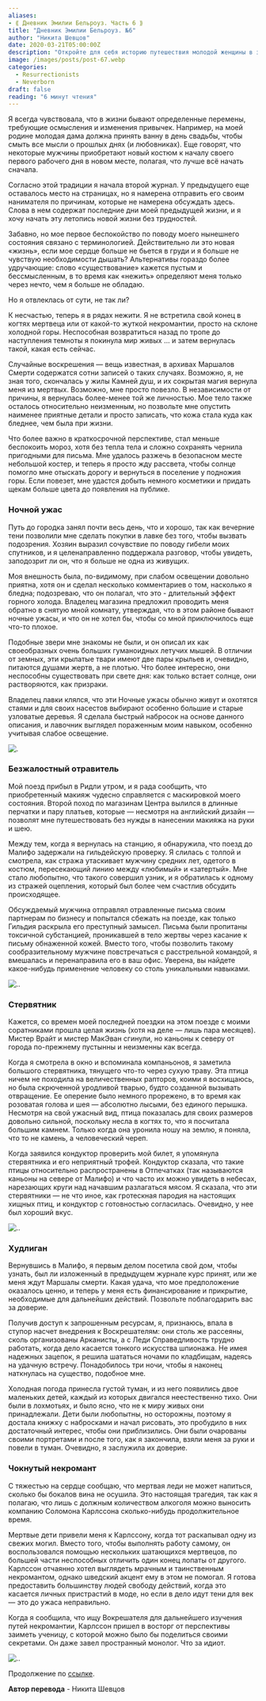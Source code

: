 ```yaml
---
aliases: 
- ⟪ Дневник Эмилии Бельроуз. Часть 6 ⟫
title: "Дневник Эмилии Бельроуз. №6"
author: "Никита Шевцов"
date: 2020-03-21T05:00:00Z
description: "Откройте для себя историю путешествия молодой женщины в загробную жизнь и ее борьбы с нежитью в Малифо. Следите за ее поисками нового начала и вызовами, с которыми она сталкивается, преодолевая сложности жизни и смерти в мире магии и тайн. | мистический рассказ"
image: /images/posts/post-67.webp
categories: 
  - Resurrectionists
  - Neverborn
draft: false
reading: "6 минут чтения"
---
```


Я всегда чувствовала, что в жизни бывают определенные перемены, требующие осмысления и изменения привычек. Например, на моей родине молодая дама должна принять ванну в день свадьбы, чтобы смыть все мысли о прошлых днях (и любовниках). Еще говорят, что некоторые мужчины приобретают новый костюм к началу своего первого рабочего дня в новом месте, полагая, что лучше всё начать сначала.

Согласно этой традиции я начала второй журнал. У предыдущего еще оставалось место на страницах, но я намерена отправить его своим нанимателя по причинам, которые не намерена обсуждать здесь. Слова в нем содержат последние дни моей предыдущей жизни, и я хочу начать эту летопись новой жизни без трудностей.

Забавно, но мое первое беспокойство по поводу моего нынешнего состояния связано с терминологией. Действительно ли это новая «жизнь», если мое сердце больше не бьется в груди и я больше не чувствую необходимости дышать? Альтернативы гораздо более удручающие: слово «существование» кажется пустым и бессмысленным, в то время как «нежить» определяют меня только через нечто, чем я больше не обладаю.

Но я отвлеклась от сути, не так ли?

К несчастью, теперь я в рядах нежити. Я не встретила свой конец в когтях мертвеца или от какой-то жуткой некромантии, просто на склоне холодной горы. Неспособная возвратиться назад по тропе до наступления темноты я покинула мир живых ... и затем вернулась такой, какая есть сейчас.

Случайные воскрешения — вещь известная, в архивах Маршалов Смерти содержатся сотни записей о таких случаях. Возможно, я, не зная того, скончалась у жилы Камней душ, и их сокрытая магия вернула меня из мертвых. Возможно, мне просто повезло. В независимости от причины, я вернулась более-менее той же личностью. Мое тело также осталось относительно неизменным, но позвольте мне опустить наименее приятные детали и просто записать, что кожа стала куда как бледнее, чем была при жизни.

Что более важно в краткосрочной перспективе, стал меньше беспокоить мороз, хотя без тепла тела и сложно сохранять чернила пригодными для письма. Мне удалось разжечь в безопасном месте небольшой костер, и теперь я просто жду рассвета, чтобы солнце помогло мне отыскать дорогу и вернуться в поселение у подножия горы. Если повезет, мне удастся добыть немного косметики и придать щекам больше цвета до появления на публике.

### Ночной ужас

Путь до городка занял почти весь день, что и хорошо, так как вечерние тени позволили мне сделать покупки в лавке без того, чтобы вызвать подозрения. Хозяин выразил сочувствие по поводу гибели моих спутников, и я целенаправленно поддержала разговор, чтобы увидеть, заподозрит ли он, что я больше не одна из живущих.

Моя внешность была, по-видимому, при слабом освещении довольно приятна, хотя он и сделал несколько комментариев о том, насколько я бледна; подозреваю, что он полагал, что это - длительный эффект горного холода. Владелец магазина предложил проводить меня обратно в снятую мной комнату, утверждая, что в этом районе бывают ночные ужасы, и что он не хотел бы, чтобы со мной приключилось еще что-то плохое.

Подобные звери мне знакомы не были, и он описал их как своеобразных очень больших гуманоидных летучих мышей. В отличии от земных, эти крылатые твари имеют две пары крыльев и, очевидно, питаются душами жертв, а не плотью. Что более интересно, они неспособны существовать при свете дня: как только встает солнце, они растворяются, как призраки.

Владелец лавки клялся, что эти Ночные ужасы обычно живут и охотятся стаями и для своих насестов выбирают особенно большие и старые узловатые деревья. Я сделала быстрый набросок на основе данного описания, и лавочник выглядел пораженным моим навыком, особенно учитывая слабое освещение.

![.](/images/posts/post-60_img1.webp)


### Безжалостный отравитель

Мой поезд прибыл в Ридли утром, и я рада сообщить, что приобретенный макияж чудесно справляется с маскировкой моего состояния. Второй поход по магазинам Центра вылился в длинные перчатки и пару платьев, которые — несмотря на английский дизайн — позволят мне путешествовать без нужды в нанесении макияжа на руки и шею.

Между тем, когда я вернулась на станцию, я обнаружила, что поезд до Малифо задержали на гильдейскую проверку. Я слилась с толпой и смотрела, как стража утаскивает мужчину средних лет, одетого в костюм, пересекающий линию между «любимый» и «затертый». Мне стало любопытно, что такого совершил узник, и я обратилась к одному из стражей оцепления, который был более чем счастлив обсудить происходящее.

Обсуждаемый мужчина отправлял отравленные письма своим партнерам по бизнесу и попытался сбежать на поезде, как только Гильдия раскрыла его преступный замысел. Письма были пропитаны токсичной субстанцией, проникавшей в тело жертвы через касание к письму обнаженной кожей. Вместо того, чтобы позволить такому сообразительному мужчине повстречаться с расстрельной командой, я вмешалась и перенаправила его в ваш офис. Уверена, вы найдете какое-нибудь применение человеку со столь уникальными навыками.

![..](/images/posts/post-60_img2.webp)


### Стервятник

Кажется, со времен моей последней поездки на этом поезде с моими соратниками прошла целая жизнь (хотя на деле — лишь пара месяцев). Мистер Врайт и мистер МакЭван сгинули, но каньоны к северу от города по-прежнему пустынны и неизменны как всегда.

Когда я смотрела в окно и вспоминала компаньонов, я заметила большого стервятника, тянущего что-то через сухую траву. Эта птица ничем не походила на величественных рапторов, коими я восхищаюсь, но была скрюченной уродливой тварью, будто созданной вызывать отвращение. Ее оперение было немного прорежено, в то время как розоватая голова и шея — абсолютно лысыми, без единого перышка. Несмотря на свой ужасный вид, птица показалась для своих размеров довольно сильной, поскольку несла в когтях то, что я посчитала большим камнем. Только когда она уронила ношу на землю, я поняла, что то не камень, а человеческий череп.

Когда заявился кондуктор проверить мой билет, я упомянула стервятника и его неприятный трофей. Кондуктор сказала, что такие птицы относительно распространены в Отпечатках (так называются каньоны на севере от Малифо) и что часто их можно увидеть в небесах, нарезающих круги над начавшим разлагаться мясом. Я сказала, что эти стервятники — не что иное, как гротескная пародия на настоящих хищных птиц, и кондуктор с готовностью согласилась. Очевидно, у нее был хороший вкус.

![..](/images/posts/post-60_img3.webp)


### Худлиган

Вернувшись в Малифо, я первым делом посетила свой дом, чтобы узнать, был ли изложенный в предыдущем журнале курс принят, или же меня ждут Маршалы смерти. Какая удача, что мое предположение оказалось ценно, и теперь у меня есть финансирование и прикрытие, необходимые для дальнейших действий. Позвольте поблагодарить вас за доверие.

Получив доступ к запрошенным ресурсам, я, признаюсь, впала в ступор насчет внедрения к Воскрешателям: они столь же рассеяны, сколь организованы Арканисты, а с Леди Справедливость трудно работать, когда дело касается тонкого искусства шпионажа. Не имея надежных зацепок, я решила шататься ночами по кладбищам, надеясь на удачную встречу. Понадобилось три ночи, чтобы я наконец наткнулась на существо, подобное мне.

Холодная погода принесла густой туман, и из него появились двое маленьких детей, каждый из которых двигался неестественно тихо. Они были в лохмотьях, и было ясно, что не к миру живых они принадлежали. Дети были любопытны, но осторожны, поэтому я достала книжку с набросками и начал рисовать, это пробудило в них достаточный интерес, чтобы они приблизились. Они были очарованы своими портретами и после того, как я закончила, взяли меня за руки и повели в туман. Очевидно, я заслужила их доверие.


### Чокнутый некромант

С тяжестью на сердце сообщаю, что мертвая леди не может напиться, сколько бы бокалов вина не осушила. Это настоящая трагедия, так как я полагаю, что лишь с должным количеством алкоголя можно выносить компанию Соломона Карлссона сколько-нибудь продолжительное время.

Мертвые дети привели меня к Карлссону, когда тот раскапывал одну из свежих могил. Вместо того, чтобы выполнять работу самому, он воспользовался помощью нескольких шатающихся мертвецов, по большей части неспособных отличить один конец лопаты от другого. Карлссон отчаянно хотел выглядеть мрачным и таинственным некромантом, однако шведский акцент ему в этом не помогал. Я готова предоставить большинству людей свободу действий, когда это касается личных пристрастий в моде, но если в дело идут тени для век — это до ужаса неправильно.

Когда я сообщила, что ищу Вокрешателя для дальнейшего изучения путей некромантии, Карлссон пришел в восторг от перспективы заиметь ученицу, с которой можно было бы поделиться своими секретами. Он даже завел пространный монолог. Что за идиот.

![..](/images/posts/post-60_img4.webp)


Продолжение по [ссылке](http://malifaux.ru/posts/post-61).


**Автор перевода** - Никита Шевцов

